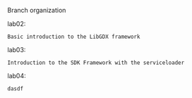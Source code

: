 Branch organization

lab02:

    Basic introduction to the LibGDX framework
 
lab03:

    Introduction to the SDK Framework with the serviceloader

lab04:

    dasdf

